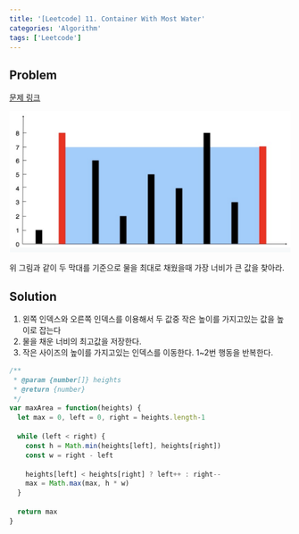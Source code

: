 ```yaml
---
title: '[Leetcode] 11. Container With Most Water'
categories: 'Algorithm'
tags: ['Leetcode']
---
```


## Problem

[문제 링크](https://leetcode.com/problems/container-with-most-water/)

![problem](/assets/posts/algorithm/11-1.png)

위 그림과 같이 두 막대를 기준으로 물을 최대로 채웠을때 가장 너비가 큰 값을 찾아라.

## Solution

1. 왼쪽 인덱스와 오른쪽 인덱스를 이용해서 두 값중 작은 높이를 가지고있는 값을 높이로 잡는다
2. 물을 채운 너비의 최고값을 저장한다.
3. 작은 사이즈의 높이를 가지고있는 인덱스를 이동한다. 1~2번 행동을 반복한다.

```JavaScript
/**
 * @param {number[]} heights
 * @return {number}
 */
var maxArea = function(heights) {
  let max = 0, left = 0, right = heights.length-1

  while (left < right) {
    const h = Math.min(heights[left], heights[right])
    const w = right - left

    heights[left] < heights[right] ? left++ : right--
    max = Math.max(max, h * w)
  }

  return max
}
```

